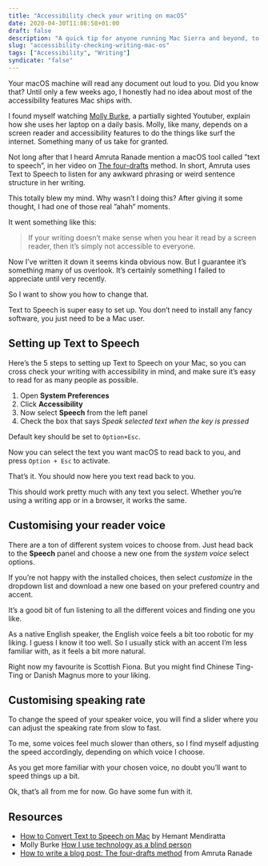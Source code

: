 ```yaml
---
title: "Accessibility check your writing on macOS"
date: 2020-04-30T11:08:58+01:00
draft: false
description: "A quick tip for anyone running Mac Sierra and beyond, to help you make your writing more inclusive."
slug: "accessibility-checking-writing-mac-os"
tags: ["Accessibility", "Writing"]
syndicate: "false"
---
```


Your macOS machine will read any document out loud to you. Did you know that? Until only a few weeks ago, I honestly had no idea about most of the accessibility features Mac ships with.

I found myself watching [Molly Burke](https://www.youtube.com/watch?v=TiP7aantnvE&t=248s), a partially sighted Youtuber, explain how she uses her laptop on a daily basis. Molly, like many, depends on a screen reader and accessibility features to do the things like surf the internet. Something many of us take for granted.

Not long after that I heard Amruta Ranade mention a macOS tool called ”text to speech”, in her video on [The four-drafts](https://dev.to/amrutaranade/how-to-write-a-blog-post-the-four-drafts-method-1k7b) method. In short, Amruta uses Text to Speech to listen for any awkward phrasing or weird sentence structure in her writing.

This totally blew my mind. Why wasn’t I doing this? After giving it some thought, I had one of those real ”ahah” moments.

It went something like this:

> If your writing doesn’t make sense when you hear it read by a screen reader, then it’s simply not accessible to everyone.

Now I’ve written it down it seems kinda obvious now. But I guarantee it’s something many of us overlook. It’s certainly something I failed to appreciate until very recently.

So I want to show you how to change that.

Text to Speech is super easy to set up. You don’t need to install any fancy software, you just need to be a Mac user.

## Setting up Text to Speech

Here’s the 5 steps to setting up Text to Speech on your Mac, so you can cross check your writing with accessibility in mind, and make sure it’s easy to read for as many people as possible.

1. Open **System Preferences**
2. Click **Accessibility**
3. Now select **Speech** from the left panel
4. Check the box that says _Speak selected text when the key is pressed_

Default key should be set to `Option+Esc`.

Now you can select the text you want macOS to read back to you, and press `Option + Esc` to activate.

That’s it. You should now here you text read back to you.

This should work pretty much with any text you select. Whether you’re using a writing app or in a browser, it works the same.

## Customising your reader voice

There are a ton of different system voices to choose from. Just head back to the **Speech** panel and choose a new one from the _system voice_ select options.

If you’re not happy with the installed choices, then select _customize_ in the dropdown list and download a new one based on your prefered country and accent.

It’s a good bit of fun listening to all the different voices and finding one you like.

As a native English speaker, the English voice feels a bit too robotic for my liking. I guess I know it too well. So I usually stick with an accent I’m less familiar with, as it feels a bit more natural.

Right now my favourite is Scottish Fiona. But you might find Chinese Ting-Ting or Danish Magnus more to your liking.

## Customising speaking rate

To change the speed of your speaker voice, you will find a slider where you can adjust the speaking rate from slow to fast.

To me, some voices feel much slower than others, so I find myself adjusting the speed accordingly, depending on which voice I choose.

As you get more familiar with your chosen voice, no doubt you’ll want to speed things up a bit.

Ok, that’s all from me for now. Go have some fun with it.

## Resources

- [How to Convert Text to Speech on Mac](https://www.techuntold.com/convert-text-to-speech-mac/) by Hemant Mendiratta
- Molly Burke [How I use technology as a blind person](https://www.youtube.com/watch?v=TiP7aantnvE&t=248s)
- [How to write a blog post: The four-drafts method](https://dev.to/amrutaranade/how-to-write-a-blog-post-the-four-drafts-method-1k7b) from Amruta Ranade
